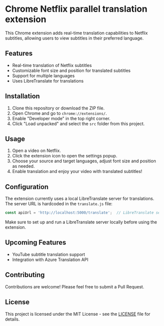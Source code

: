 # Chrome Netflix parallel translation extension

This Chrome extension adds real-time translation capabilities to Netflix subtitles, allowing users to view subtitles in their preferred language.

## Features

- Real-time translation of Netflix subtitles
- Customizable font size and position for translated subtitles
- Support for multiple languages
- Uses LibreTranslate for translations

## Installation

1. Clone this repository or download the ZIP file.
2. Open Chrome and go to `chrome://extensions/`.
3. Enable "Developer mode" in the top right corner.
4. Click "Load unpacked" and select the `src` folder from this project.

## Usage

1. Open a video on Netflix.
2. Click the extension icon to open the settings popup.
3. Choose your source and target languages, adjust font size and position as needed.
4. Enable translation and enjoy your video with translated subtitles!

## Configuration

The extension currently uses a local LibreTranslate server for translations. The server URL is hardcoded in the `translate.js` file:

```javascript
const apiUrl = 'http://localhost:5000/translate';  // LibreTranslate server URL
```

Make sure to set up and run a LibreTranslate server locally before using the extension.

## Upcoming Features

- YouTube subtitle translation support
- Integration with Azure Translation API

## Contributing

Contributions are welcome! Please feel free to submit a Pull Request.

## License

This project is licensed under the MIT License - see the [LICENSE](LICENSE) file for details.
